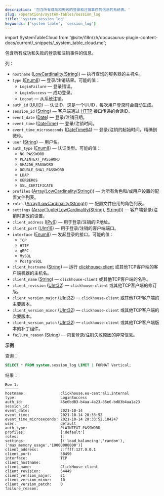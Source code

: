 ```yaml
---
description: '包含所有成功和失败的登录和注销事件的信息的系统表。'
slug: /operations/system-tables/session_log
title: 'system.session_log'
keywords: ['system table', 'session_log']
---
```

import SystemTableCloud from '@site/i18n/zh/docusaurus-plugin-content-docs/current/_snippets/_system_table_cloud.md';

<SystemTableCloud/>

包含所有成功和失败的登录和注销事件的信息。

列：

- `hostname` ([LowCardinality(String)](../../sql-reference/data-types/string.md)) — 执行查询的服务器的主机名。
- `type` ([Enum8](../../sql-reference/data-types/enum.md)) — 登录/注销结果。可能的值：
    - `LoginFailure` — 登录错误。
    - `LoginSuccess` — 成功登录。
    - `Logout` — 从系统注销。
- `auth_id` ([UUID](../../sql-reference/data-types/uuid.md)) — 认证ID，这是一个UUID，每次用户登录时会自动生成。
- `session_id` ([String](../../sql-reference/data-types/string.md)) — 客户端通过 [HTTP](../../interfaces/http.md) 接口传递的会话ID。
- `event_date` ([Date](../../sql-reference/data-types/date.md)) — 登录/注销日期。
- `event_time` ([DateTime](../../sql-reference/data-types/datetime.md)) — 登录/注销时间。
- `event_time_microseconds` ([DateTime64](../../sql-reference/data-types/datetime64.md)) — 登录/注销的起始时间，精确到微秒。
- `user` ([String](../../sql-reference/data-types/string.md)) — 用户名。
- `auth_type` ([Enum8](../../sql-reference/data-types/enum.md)) — 认证类型。可能的值：
    - `NO_PASSWORD`
    - `PLAINTEXT_PASSWORD`
    - `SHA256_PASSWORD`
    - `DOUBLE_SHA1_PASSWORD`
    - `LDAP`
    - `KERBEROS`
    - `SSL_CERTIFICATE`
- `profiles` ([Array](../../sql-reference/data-types/array.md)([LowCardinality(String)](../../sql-reference/data-types/lowcardinality.md))) — 为所有角色和/或用户设置的配置文件列表。
- `roles` ([Array](../../sql-reference/data-types/array.md)([LowCardinality(String)](../../sql-reference/data-types/lowcardinality.md))) — 配置文件应用的角色列表。
- `settings` ([Array](../../sql-reference/data-types/array.md)([Tuple](../../sql-reference/data-types/tuple.md)([LowCardinality(String)](../../sql-reference/data-types/lowcardinality.md), [String](../../sql-reference/data-types/string.md)))) — 客户端登录/注销时更改的设置。
- `client_address` ([IPv6](../../sql-reference/data-types/ipv6.md)) — 用于登录/注销的IP地址。
- `client_port` ([UInt16](../../sql-reference/data-types/int-uint.md)) — 用于登录/注销的客户端端口。
- `interface` ([Enum8](../../sql-reference/data-types/enum.md)) — 发起登录的接口。可能的值：
    - `TCP`
    - `HTTP`
    - `gRPC`
    - `MySQL`
    - `PostgreSQL`
- `client_hostname` ([String](../../sql-reference/data-types/string.md)) — 运行 [clickhouse-client](../../interfaces/cli.md) 或其他TCP客户端的客户端机器的主机名。
- `client_name` ([String](../../sql-reference/data-types/string.md)) — `clickhouse-client` 或其他TCP客户端的名称。
- `client_revision` ([UInt32](../../sql-reference/data-types/int-uint.md)) — `clickhouse-client` 或其他TCP客户端的修订版。
- `client_version_major` ([UInt32](../../sql-reference/data-types/int-uint.md)) — `clickhouse-client` 或其他TCP客户端的主要版本。
- `client_version_minor` ([UInt32](../../sql-reference/data-types/int-uint.md)) — `clickhouse-client` 或其他TCP客户端的次要版本。
- `client_version_patch` ([UInt32](../../sql-reference/data-types/int-uint.md)) — `clickhouse-client` 或其他TCP客户端版本的补丁组件。
- `failure_reason` ([String](../../sql-reference/data-types/string.md)) — 包含登录/注销失败原因的异常信息。

**示例**

查询：

``` sql
SELECT * FROM system.session_log LIMIT 1 FORMAT Vertical;
```

结果：

``` text
Row 1:
──────
hostname:                clickhouse.eu-central1.internal
type:                    LoginSuccess
auth_id:                 45e6bd83-b4aa-4a23-85e6-bd83b4aa1a23
session_id:
event_date:              2021-10-14
event_time:              2021-10-14 20:33:52
event_time_microseconds: 2021-10-14 20:33:52.104247
user:                    default
auth_type:               PLAINTEXT_PASSWORD
profiles:                ['default']
roles:                   []
settings:                [('load_balancing','random'),('max_memory_usage','10000000000')]
client_address:          ::ffff:127.0.0.1
client_port:             38490
interface:               TCP
client_hostname:
client_name:             ClickHouse client
client_revision:         54449
client_version_major:    21
client_version_minor:    10
client_version_patch:    0
failure_reason:
```
